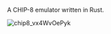 A CHIP-8 emulator written in Rust.

![chip8_vx4WvOePyk](https://github.com/yoni78/chip8/assets/17343733/e301ec85-15eb-4f14-9a6a-946bfc038001)
